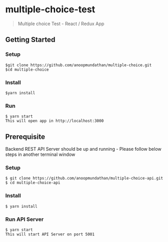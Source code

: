 # multiple-choice-test
> Multiple choice Test - React / Redux App

## Getting Started
### Setup
```
$git clone https://github.com/anoopmundathan/multiple-choice.git
$cd multiple-choice
```
### Install
```
$yarn install
```
### Run
```
$ yarn start
This will open app in http://localhost:3000
```

## Prerequisite
Backend REST API Server should be up and running - Please follow below steps in another terminal window

### Setup
```
$ git clone https://github.com/anoopmundathan/multiple-choice-api.git
$ cd multiple-choice-api
```
### Install
```
$ yarn install
```
### Run API Server
```
$ yarn start
This will start API Server on port 5001
```
